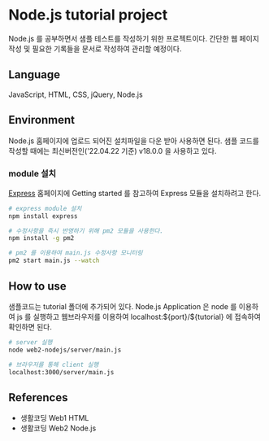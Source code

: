 # Node.js tutorial project

Node.js 를 공부하면서 샘플 테스트를 작성하기 위한 프로젝트이다. 간단한 웹 페이지 작성 및 필요한 기록들을 문서로 작성하여 관리할 예정이다.

## Language

JavaScript, HTML, CSS, jQuery, Node.js

## Environment

Node.js 홈페이지에 업로드 되어진 설치파일을 다운 받아 사용하면 된다. 샘플 코드를 작성할 때에는 최신버전인('22.04.22 기준) v18.0.0 을 사용하고 있다.

### module 설치

[Express](https://expressjs.com/) 홈페이지에 Getting started 를 참고하여 Express 모듈을 설치하려고 한다. 

```sh
# express module 설치
npm install express

# 수정사항을 즉시 반영하기 위해 pm2 모듈을 사용한다.
npm install -g pm2

# pm2 를 이용하여 main.js 수정사항 모니터링
pm2 start main.js --watch
```

## How to use

샘플코드는 tutorial 폴더에 추가되어 있다. Node.js Application 은 node 를 이용하여 js 를 실행하고 웹브라우저를 이용하여 localhost:\${port}/\${tutorial} 에 접속하여 확인하면 된다.

```sh
# server 실행
node web2-nodejs/server/main.js

# 브라우저를 통해 client 실행
localhost:3000/server/main.js
```

## References

- 생활코딩 Web1 HTML
- 생활코딩 Web2 Node.js
